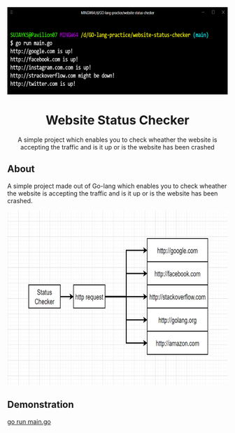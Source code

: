 <div align="center">
<img src="assets/websiteout.png" height="200" width="700" />
<br />
<h1>Website Status Checker</h1>
<p>
A simple project which enables you to check wheather the website is accepting the traffic and is it up or is the website has been crashed
</p>

</div>

## About

A simple project made out of Go-lang which enables you to check wheather the website is accepting the traffic and is it up or is the website has been crashed.


<img src="assets/flowchart.png" height="400" width="600" />




## Demonstration

<a href="https://iamrajiv.github.ioRain-Simulation/">go run main.go</a>




